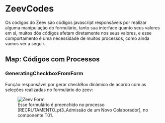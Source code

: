 <h1> ZeevCodes </h1>

<p text-align="justify"> Os códigos do Zeev são códigos javascript responsáveis por realizar alguma manipulação do formulário, tanto sua interface quanto seus valores em si, muitos dós códigos afetam diretamente nos seus valores, e esse comportamento é uma necessidade de muitos processos, como ainda vamos ver a seguir. </p>

<h2>Map: Códigos com Processos</h2>
<h3>GeneratingCheckboxFromForm</h3>
<p>Função responsável por gerar checkBox dinâmico de acordo com as seleções realizadas no formulário do zeev:</p>
<figure>
    <img src="https://github.com/XxthyagoronaldxX/ZeevCodes/assets/16446463/fe0c1910-9ec8-4317-a526-ffcdebad4fa1" alt="Zeev Form" />
    <figcaption font-size=10>Esse formulário é preenchido no processo [RECRUTAMENTO_pt3_Admissão de um Novo Colaborador], no componente T01.</figcaption>
</figure>
<p></p>
